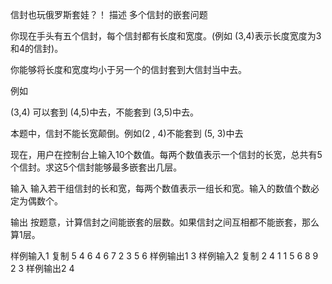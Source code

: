 信封也玩俄罗斯套娃？！
描述
多个信封的嵌套问题

你现在手头有五个信封，每个信封都有长度和宽度。(例如 (3,4)表示长度宽度为3和4的信封)。

你能够将长度和宽度均小于另一个的信封套到大信封当中去。

例如

(3,4) 可以套到 (4,5)中去，不能套到 (3,5)中去。

本题中，信封不能长宽颠倒。例如(2 , 4)不能套到 (5, 3)中去

现在，用户在控制台上输入10个数值。每两个数值表示一个信封的长宽，总共有5个信封。求这5个信封能够最多嵌套出几层。

输入
输入若干组信封的长和宽，每两个数值表示一组长和宽。输入的数值个数必定为偶数个。

输出
按题意，计算信封之间能嵌套的层数。如果信封之间互相都不能嵌套，那么算1层。

样例输入1 复制
5 4 6 4 6 7 2 3 5 6
样例输出1
3
样例输入2 复制
2 4 1 1 5 6 8 9 2 3
样例输出2
4